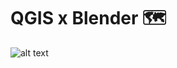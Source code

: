 # QGIS x Blender :world_map:
![alt text]([http://url/to/img.png](https://github.com/chloepochon/chloepochon.github.io/blob/main/3D/topographie/jpg/bretagne.png)https://github.com/chloepochon/chloepochon.github.io/blob/main/3D/topographie/jpg/bretagne.png)
